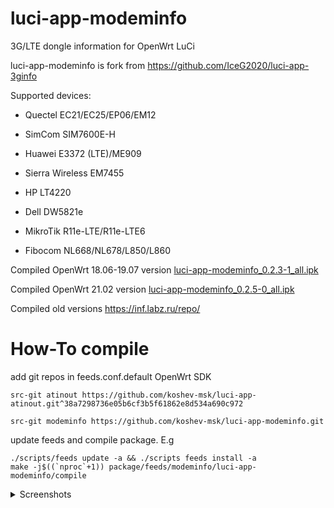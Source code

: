 # luci-app-modeminfo
3G/LTE dongle information for OpenWrt LuCi


luci-app-modeminfo is fork from https://github.com/IceG2020/luci-app-3ginfo

Supported devices:

 - Quectel EC21/EC25/EP06/EM12

 - SimCom SIM7600E-H

 - Huawei E3372 (LTE)/ME909

 - Sierra Wireless EM7455

 - HP LT4220

 - Dell DW5821e
 
 - MikroTik R11e-LTE/R11e-LTE6

 - Fibocom NL668/NL678/L850/L860



Compiled OpenWrt 18.06-19.07 version [luci-app-modeminfo_0.2.3-1_all.ipk](http://openwrt.132lan.ru/packages/packages-19.07/luci/luci-app-modeminfo_0.2.3-1_all.ipk)

Compiled OpenWrt 21.02 version [luci-app-modeminfo_0.2.5-0_all.ipk](http://openwrt.132lan.ru/packages/packages-21.02/luci/luci-app-modeminfo_0.2.5-0_all.ipk)

Сompiled old versions https://inf.labz.ru/repo/


# How-To compile

add git repos in feeds.conf.default OpenWrt SDK

```
src-git atinout https://github.com/koshev-msk/luci-app-atinout.git^38a7298736e05b6cf3b5f61862e8d534a690c972
```

```
src-git modeminfo https://github.com/koshev-msk/luci-app-modeminfo.git
```

update feeds and compile package. E.g

```
./scripts/feeds update -a && ./scripts feeds install -a
make -j$((`nproc`+1)) package/feeds/modeminfo/luci-app-modeminfo/compile
```


<details>
   <summary>Screenshots</summary>

   ![](https://raw.githubusercontent.com/koshev-msk/luci-app-modeminfo/master/screenshots/modeminfo-network.png)
	
   ![](https://raw.githubusercontent.com/koshev-msk/luci-app-modeminfo/master/screenshots/modeminfo-hardware.png)

   ![](https://raw.githubusercontent.com/koshev-msk/luci-app-modeminfo/master/screenshots/modeminfo-setup.png)

</details>

